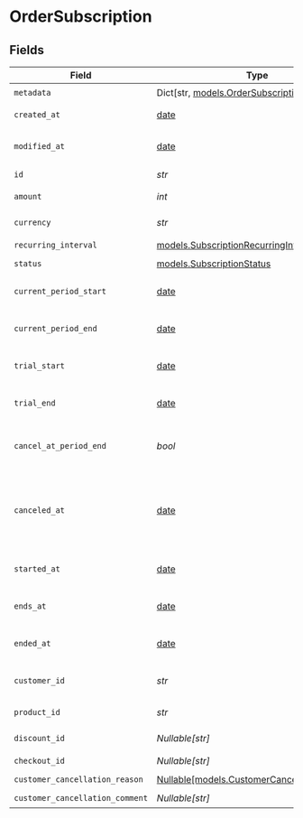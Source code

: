 # OrderSubscription


## Fields

| Field                                                                                                                         | Type                                                                                                                          | Required                                                                                                                      | Description                                                                                                                   | Example                                                                                                                       |
| ----------------------------------------------------------------------------------------------------------------------------- | ----------------------------------------------------------------------------------------------------------------------------- | ----------------------------------------------------------------------------------------------------------------------------- | ----------------------------------------------------------------------------------------------------------------------------- | ----------------------------------------------------------------------------------------------------------------------------- |
| `metadata`                                                                                                                    | Dict[str, [models.OrderSubscriptionMetadata](../models/ordersubscriptionmetadata.md)]                                         | :heavy_check_mark:                                                                                                            | N/A                                                                                                                           |                                                                                                                               |
| `created_at`                                                                                                                  | [date](https://docs.python.org/3/library/datetime.html#date-objects)                                                          | :heavy_check_mark:                                                                                                            | Creation timestamp of the object.                                                                                             |                                                                                                                               |
| `modified_at`                                                                                                                 | [date](https://docs.python.org/3/library/datetime.html#date-objects)                                                          | :heavy_check_mark:                                                                                                            | Last modification timestamp of the object.                                                                                    |                                                                                                                               |
| `id`                                                                                                                          | *str*                                                                                                                         | :heavy_check_mark:                                                                                                            | The ID of the object.                                                                                                         |                                                                                                                               |
| `amount`                                                                                                                      | *int*                                                                                                                         | :heavy_check_mark:                                                                                                            | The amount of the subscription.                                                                                               | 10000                                                                                                                         |
| `currency`                                                                                                                    | *str*                                                                                                                         | :heavy_check_mark:                                                                                                            | The currency of the subscription.                                                                                             | usd                                                                                                                           |
| `recurring_interval`                                                                                                          | [models.SubscriptionRecurringInterval](../models/subscriptionrecurringinterval.md)                                            | :heavy_check_mark:                                                                                                            | N/A                                                                                                                           |                                                                                                                               |
| `status`                                                                                                                      | [models.SubscriptionStatus](../models/subscriptionstatus.md)                                                                  | :heavy_check_mark:                                                                                                            | N/A                                                                                                                           |                                                                                                                               |
| `current_period_start`                                                                                                        | [date](https://docs.python.org/3/library/datetime.html#date-objects)                                                          | :heavy_check_mark:                                                                                                            | The start timestamp of the current billing period.                                                                            |                                                                                                                               |
| `current_period_end`                                                                                                          | [date](https://docs.python.org/3/library/datetime.html#date-objects)                                                          | :heavy_check_mark:                                                                                                            | The end timestamp of the current billing period.                                                                              |                                                                                                                               |
| `trial_start`                                                                                                                 | [date](https://docs.python.org/3/library/datetime.html#date-objects)                                                          | :heavy_check_mark:                                                                                                            | The start timestamp of the trial period, if any.                                                                              |                                                                                                                               |
| `trial_end`                                                                                                                   | [date](https://docs.python.org/3/library/datetime.html#date-objects)                                                          | :heavy_check_mark:                                                                                                            | The end timestamp of the trial period, if any.                                                                                |                                                                                                                               |
| `cancel_at_period_end`                                                                                                        | *bool*                                                                                                                        | :heavy_check_mark:                                                                                                            | Whether the subscription will be canceled at the end of the current period.                                                   |                                                                                                                               |
| `canceled_at`                                                                                                                 | [date](https://docs.python.org/3/library/datetime.html#date-objects)                                                          | :heavy_check_mark:                                                                                                            | The timestamp when the subscription was canceled. The subscription might still be active if `cancel_at_period_end` is `true`. |                                                                                                                               |
| `started_at`                                                                                                                  | [date](https://docs.python.org/3/library/datetime.html#date-objects)                                                          | :heavy_check_mark:                                                                                                            | The timestamp when the subscription started.                                                                                  |                                                                                                                               |
| `ends_at`                                                                                                                     | [date](https://docs.python.org/3/library/datetime.html#date-objects)                                                          | :heavy_check_mark:                                                                                                            | The timestamp when the subscription will end.                                                                                 |                                                                                                                               |
| `ended_at`                                                                                                                    | [date](https://docs.python.org/3/library/datetime.html#date-objects)                                                          | :heavy_check_mark:                                                                                                            | The timestamp when the subscription ended.                                                                                    |                                                                                                                               |
| `customer_id`                                                                                                                 | *str*                                                                                                                         | :heavy_check_mark:                                                                                                            | The ID of the subscribed customer.                                                                                            |                                                                                                                               |
| `product_id`                                                                                                                  | *str*                                                                                                                         | :heavy_check_mark:                                                                                                            | The ID of the subscribed product.                                                                                             |                                                                                                                               |
| `discount_id`                                                                                                                 | *Nullable[str]*                                                                                                               | :heavy_check_mark:                                                                                                            | The ID of the applied discount, if any.                                                                                       |                                                                                                                               |
| `checkout_id`                                                                                                                 | *Nullable[str]*                                                                                                               | :heavy_check_mark:                                                                                                            | N/A                                                                                                                           |                                                                                                                               |
| `customer_cancellation_reason`                                                                                                | [Nullable[models.CustomerCancellationReason]](../models/customercancellationreason.md)                                        | :heavy_check_mark:                                                                                                            | N/A                                                                                                                           |                                                                                                                               |
| `customer_cancellation_comment`                                                                                               | *Nullable[str]*                                                                                                               | :heavy_check_mark:                                                                                                            | N/A                                                                                                                           |                                                                                                                               |